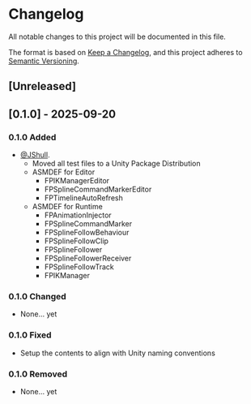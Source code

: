 # Changelog

All notable changes to this project will be documented in this file.

The format is based on [Keep a Changelog](https://keepachangelog.com/en/1.0.0/),
and this project adheres to [Semantic Versioning](https://semver.org/spec/v2.0.0.html).

## [Unreleased]

## [0.1.0] - 2025-09-20

### 0.1.0 Added

- [@JShull](https://github.com/jshull).
  - Moved all test files to a Unity Package Distribution
  - ASMDEF for Editor
    - FPIKManagerEditor
    - FPSplineCommandMarkerEditor
    - FPTimelineAutoRefresh
  - ASMDEF for Runtime
    - FPAnimationInjector
    - FPSplineCommandMarker
    - FPSplineFollowBehaviour
    - FPSplineFollowClip
    - FPSplineFollower
    - FPSplineFollowerReceiver
    - FPSplineFollowTrack
    - FPIKManager

### 0.1.0 Changed

- None... yet

### 0.1.0 Fixed

- Setup the contents to align with Unity naming conventions

### 0.1.0 Removed

- None... yet
